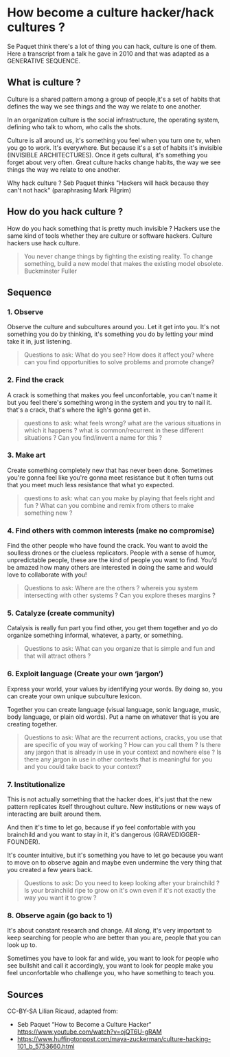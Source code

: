 # How become a culture hacker/hack cultures ?

Se Paquet think there's a lot of thing you can hack, culture is one of them. Here a transcript from a talk he gave in 2010 and that was adapted as a GENERATIVE SEQUENCE.

## What is culture ?

Culture is a shared pattern among a group of people,it's a set of habits that defines the way we see things and the way we relate to one another.

In an organization culture is the social infrastructure, the operating system, defining who talk to whom, who calls the shots.

Culture is all around us, it's something you feel when you turn one tv, when you go to work. It's everywhere. But because it's a set of habits it's invisible (INVISIBLE ARCHITECTURES). Once it gets cultural, it's something you forget about very often. Great culture hacks change habits, the way we see things the way we relate to one another.

Why hack culture ? Seb Paquet thinks "Hackers will hack because they can't not hack" (paraphrasing Mark Pilgrim)

## How do you hack culture ?
How do you hack something that is pretty much invisible ? Hackers use the same kind of tools whether they are culture or software hackers. Culture hackers use hack culture.

> You never change things by fighting the existing reality. To change something, build a new model that makes the existing model obsolete. Buckminster Fuller

## Sequence

### 1. Observe 

Observe the culture and subcultures around you. Let it get into you. It's not something you do by thinking, it's something you do by letting your mind take it in, just listening. 
> Questions to ask:  What do you see? How does it affect you? where can you find opportunities to solve problems and promote change?

### 2. Find the crack
A crack is something that makes you feel unconfortable, you can't name it but you feel there's something wrong in the system and you try to nail it. that's a crack, that's where the ligh's gonna get in.
> questions to ask: what feels wrong? what are the various situations in which it happens ? what is common/recurrent in these different situations ? Can you find/invent a name for this ?

### 3. Make art
Create something completely new that has never been done. Sometimes you're gonna feel like you're gonna meet resistance but it often turns out that you meet much less resistance that what yo expected. 
> questions to ask: what can you make by playing that feels right and fun ? What can you combine and remix from others to make something new ?

### 4. Find others with common interests (make no compromise) 
Find the other people who have found the crack. You want to avoid the soulless drones or the clueless replicators. People with a sense of humor, unpredictable people, these are the kind of people you want to find. You’d be amazed how many others are interested in doing the same and would love to collaborate with you!

> Questions to ask: Where are the others ? whereis you system intersecting with other systems ? Can you explore theses margins ? 


### 5. Catalyze (create community)
Catalysis is really fun part you find other, you get them together and yo do organize something informal, whatever, a party, or something.

> Questions to ask: What can you organize that is simple and fun and that will attract others ? 

### 6. Exploit language (Create your own ‘jargon’) 

Express your world, your values by identifying your words. By doing so, you can create your own unique subculture lexicon.

Together you can create language (visual language, sonic language, music, body language, or plain old words). Put a name on whatever that is you are creating together.

> Questions to ask: What are the recurrent actions, cracks, you use that are specific of you way of working ? How can you call them ? Is there any jargon that is already in use in your context and nowhere else ? Is there any jargon in use in other contexts that is meaningful for you and you could take back to your context?

### 7. Institutionalize 

This is not actually something that the hacker does, it's just that the new pattern replicates itself throughout culture. New institutions or new ways of interacting are built around them.

And then it's time to let go, because if yo feel confortable with you brainchild and you want to stay in it, it's dangerous (GRAVEDIGGER-FOUNDER). 

It's counter intuitive, but it's something you have to let go because you want to move on to observe again and maybe even undermine the very thing that you created a few years back.

> Questions to ask: Do you need to keep looking after your brainchild ? Is your brainchild ripe to grow on it's own even if it's not exactly the way you want it to grow ? 

### 8. Observe again (go back to 1)

It's about constant research and change.
All along, it's very important to keep searching for people who are better than you are, people that you can look up to.

Sometimes you have to look far and wide, you want to look for people who see bullshit and call it accordingly, you want to look for people make you feel unconfortable who challenge you, who have something to teach you.


## Sources

CC-BY-SA Lilian Ricaud, adapted from:
-  Seb Paquet “How to Become a Culture Hacker“ https://www.youtube.com/watch?v=ojQT6U-gRAM
- https://www.huffingtonpost.com/maya-zuckerman/culture-hacking-101_b_5753660.html
